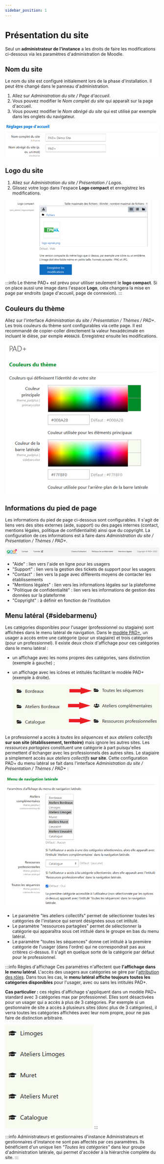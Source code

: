 ```yaml
---
sidebar_position: 1
---
```

# Présentation du site

Seul un **administrateur de l'instance** a les droits de faire les modifications ci-dessous via les paramètres d'administration de Moodle.

## Nom du site

Le nom du site est configuré initialement lors de la phase d'installation. Il peut être changé dans le panneau d'administration.

1. Allez sur *Administration du site / Page d'accueil*.
1. Vous pouvez modifier le *Nom complet du site* qui apparaît sur la page d'accueil.
1. Vous pouvez modifier le *Nom abrégé du site* qui est utilisé par exemple dans les onglets du navigateur.

![Edition du nom du site](/img/marqueblanche/nom-site.png)

## Logo du site

1. Allez sur *Administration du site / Présentation / Logos*.
2. Glissez votre logo dans l'espace **Logo compact** et enregistrez les modifications.

![Dépôt d'un logo dans l'administration PAD+](/img/marqueblanche/logo-epnak.png)

:::info
Le thème PAD+ est prévu pour utiliser seulement le **logo compact**. Si on place aussi une image dans l'espace **Logo**, cela changera la mise en page par endroits (page d'accueil, page de connexion).
:::

## Couleurs du thème

Allez sur l'interface *Administration du site / Présentation / Thèmes / PAD+*. Les trois couleurs du thème sont configurables via cette page. Il est recommandé de copier-coller directement la valeur hexadécimale en incluant le dièse, par exmple `#008A28`. Enregistrez ensuite les modifications.

![Panneau de configuration des couleurs du thème PAD+](/img/marqueblanche/settings-colors.png)

## Informations du pied de page

Les informations du pied de page ci-dessous sont configurables. Il s'agit de liens vers des sites externes (aide, support) ou des pages internes (contact, mentions légales, politique de confidentialité) ainsi que du copyright. La configuration de ces informations est à faire dans *Administration du site / Présentation / Thèmes / PAD+*.

![Liens du pied de page](/img/marqueblanche/footer.png)

- "Aide" : lien vers l'aide en ligne pour les usagers
- "Support" : lien vers la gestion des tickets de support pour les usagers
- "Contact" : lien vers la page avec différents moyens de contacter les établissements
- "Mentions légales" : lien vers les informations légales sur la plateforme
- "Politique de confidentialité" : lien vers les informations de gestion des données sur la plateforme
- "Copyright" : à définir en fonction de l'institution

## Menu latéral {#sidebarmenu}

Les catégories disponibles pour l'usager (professionnel ou stagiaire) sont affichées dans le menu latéral de navigation. Dans le [modèle PAD+](../organisation/contenu), un usager a accès entre une catégorie (pour un stagiaire) et trois catégories (pour un professionnel). Il existe deux choix d'affichage pour ces catégories dans le menu latéral :

- un affichage avec les noms propres des catégories, sans distinction (exemple à gauche) ;
- un affichage avec les icônes et intitulés facilitant le modèle PAD+ (exemple à droite).

    ![Menu latéral : exemples d'affichage des catégories avec leurs noms propres à gauche et intitulés PAD+ à droite](/img/marqueblanche/menus.png)

Le professionnel a accès à *toutes les séquences* et aux *ateliers collectifs* **sur son site (établissement, territoire)** mais ignore les autres sites. Les *ressources partagées* constituent une catégorie à part puisqu'elles permettent d'échanger avec les professionnels des autres sites. Le stagiaire a simplement accès aux *ateliers collectifs* **sur site**. Cette configuration PAD+ du menu latéral se fait dans l'interface *Administration du site / Présentation / Thèmes / PAD+* :

![Paramètres d'affichage des catégories dans le menu latéral](/img/marqueblanche/menu-settings.png)

- Le paramètre "les ateliers collectifs" permet de sélectionner toutes les catégories de l'instance qui seront désignées sous cet intitulé.
- Le paramètre "ressources partagées" permet de sélectionner la catégorie qui apparaîtra sous cet intitulé dans le groupe en bas du menu latéral.
- Le paramètre "toutes les séquences" donne cet intitulé à la première catégorie de l'usager (dans l'ordre) qui ne correspondrait pas aux critères ci-dessus. Il s'agit en quelque sorte de la catégorie par défaut pour le professionnel.

:::info Règles d'affichage
Ces paramètres n'affectent que **l'affichage dans le menu latéral**. L'accès des usagers aux catégories se gère par l'[attribution des rôles](../organisation/roles.md). Dans tous les cas, le **menu latéral affiche toujours toutes les catégories disponibles** pour l'usager, avec ou sans les intitulés PAD+.

**Cas particulier :** ces règles d'affichage s'appliquent dans un modèle PAD+ standard avec 3 catégories max par professionnel. Elles sont désactivées pour un usager qui a accès à plus de 3 catégories. Par exemple si un gestionnaire de site a accès à plusieurs sites (donc plus de 3 catégories), il verra toutes les catégories affichées avec leur nom propre, pour ne pas faire de distinction arbitraire.

![Menu latéral avec accès aux catégories de plusieurs sites](/img/marqueblanche/menu-multisites.png)
:::

:::info Administrateurs et gestionnaires d'instance
Administrateurs et gestionnaires d'instance ne sont pas affectés par ces paramètres. Ils bénéficient d'un unique lien *"Toutes les catégories"* dans leur groupe d'administration latérale, qui permet d'accéder à la hiérarchie complète du site.
:::
